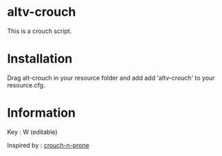 # altv-crouch

This is a crouch script. 

# Installation
Drag alt-crouch in your resource folder and add add 'altv-crouch' to your resource.cfg. 

# Information 
Key : W (editable) 

Inspired by : [crouch-n-prone](https://github.com/Blumlaut/crouch-n-prone)

